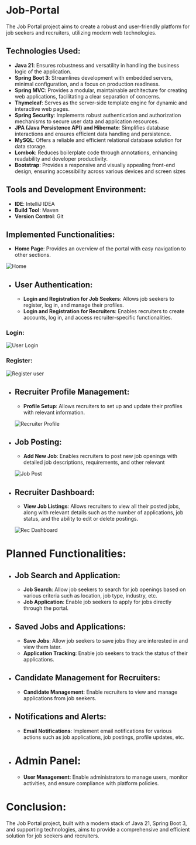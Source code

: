 # Job-Portal
The Job Portal project aims to create a robust and user-friendly platform for job seekers and recruiters, utilizing modern web technologies.

## Technologies Used:

- **Java 21**: Ensures robustness and versatility in handling the business logic of the application.
- **Spring Boot 3**: Streamlines development with embedded servers, minimal configuration, and a focus on production readiness.
- **Spring MVC**: Provides a modular, maintainable architecture for creating web applications, facilitating a clear separation of concerns.
- **Thymeleaf**: Serves as the server-side template engine for dynamic and interactive web pages.
- **Spring Security**: Implements robust authentication and authorization mechanisms to secure user data and application resources.
- **JPA (Java Persistence API) and Hibernate**: Simplifies database interactions and ensures efficient data handling and persistence.
- **MySQL**: Offers a reliable and efficient relational database solution for data storage.
- **Lombok**: Reduces boilerplate code through annotations, enhancing readability and developer productivity.
- **Bootstrap**: Provides a responsive and visually appealing front-end design, ensuring accessibility across various devices and screen sizes

## Tools and Development Environment:

- **IDE**: IntelliJ IDEA 
- **Build Tool**: Maven
- **Version Control**: Git
  
## Implemented Functionalities:

- **Home Page**: Provides an overview of the portal with easy navigation to other sections.

![Home](https://github.com/hey-its-d2t2/Job-Portal/assets/63626210/8a550992-bacb-40eb-acf5-82806264d91d)


- ## **User Authentication**:
  - **Login and Registration for Job Seekers**: Allows job seekers to register, log in, and manage their profiles.
  - **Login and Registration for Recruiters**: Enables recruiters to create accounts, log in, and access recruiter-specific functionalities.
### Login:
     
  ![User Login](https://github.com/hey-its-d2t2/Job-Portal/assets/63626210/b1d39942-b98b-48a5-948f-9e17b7a4eea8)

### Register:
  
  ![Register user](https://github.com/hey-its-d2t2/Job-Portal/assets/63626210/66ebcb03-8ad1-41ff-a52b-d52575c9a961)

    
- ## **Recruiter Profile Management**:
    - **Profile Setup**: Allows recruiters to set up and update their profiles with relevant information.

  ![Recruiter Profile](https://github.com/hey-its-d2t2/Job-Portal/assets/63626210/bedf73dd-1fa3-42e3-99bc-7644309c81af)

- ## **Job Posting**:
    - **Add New Job**: Enables recruiters to post new job openings with detailed job descriptions, requirements, and other relevant

   ![Job Post](https://github.com/hey-its-d2t2/Job-Portal/assets/63626210/25e752a0-06a0-45d9-9150-cc42297f9f17)

- ## Recruiter Dashboard:
  - **View Job Listings**: Allows recruiters to view all their posted jobs, along with relevant details such as the number of applications, job status, and the ability to edit or delete postings.
  
  ![Rec Dashboard](https://github.com/hey-its-d2t2/Job-Portal/assets/63626210/75da64de-9444-4a06-a234-c66686b07ede)

# Planned Functionalities:

- ## Job Search and Application:
  - **Job Search**: Allow job seekers to search for job openings based on various criteria such as location, job type, industry, etc.
  - **Job Application**: Enable job seekers to apply for jobs directly through the portal.
- ## Saved Jobs and Applications:
  - **Save Jobs**: Allow job seekers to save jobs they are interested in and view them later.
  - **Application Tracking**: Enable job seekers to track the status of their applications.
- ## Candidate Management for Recruiters:
  - **Candidate Management**: Enable recruiters to view and manage applications from job seekers.
- ## Notifications and Alerts:
  - **Email Notifications**: Implement email notifications for various actions such as job applications, job postings, profile updates, etc.
- # Admin Panel:
  - **User Management**: Enable administrators to manage users, monitor activities, and ensure compliance with platform policies.

# Conclusion:
The Job Portal project, built with a modern stack of Java 21, Spring Boot 3, and supporting technologies, aims to provide a comprehensive and efficient solution for job seekers and recruiters.

